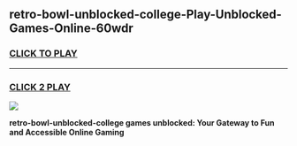 
## retro-bowl-unblocked-college-Play-Unblocked-Games-Online-60wdr
<h3>
<a href="https://premium76.site?title=retro-bowl-unblocked-college&ref=25A">CLICK TO PLAY</a></h3>
<hr>

<h3>
<a href="https://premium76.site?title=retro-bowl-unblocked-college&ref=25A">CLICK 2 PLAY</a>
  
</h3>

<a href="https://premium76.site?title=retro-bowl-unblocked-college&ref=25A"><img src="https://clearcache.store/games.png"></a>


**retro-bowl-unblocked-college games unblocked: Your Gateway to Fun and Accessible Online Gaming**
